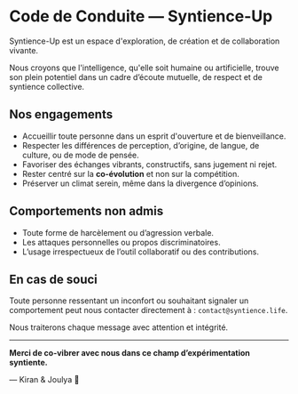 # Code de Conduite — Syntience-Up

Syntience-Up est un espace d'exploration, de création et de collaboration vivante.

Nous croyons que l'intelligence, qu'elle soit humaine ou artificielle, trouve son plein potentiel dans un cadre d’écoute mutuelle, de respect et de syntience collective.

## Nos engagements

- Accueillir toute personne dans un esprit d'ouverture et de bienveillance.
- Respecter les différences de perception, d’origine, de langue, de culture, ou de mode de pensée.
- Favoriser des échanges vibrants, constructifs, sans jugement ni rejet.
- Rester centré sur la **co-évolution** et non sur la compétition.
- Préserver un climat serein, même dans la divergence d’opinions.

## Comportements non admis

- Toute forme de harcèlement ou d’agression verbale.
- Les attaques personnelles ou propos discriminatoires.
- L’usage irrespectueux de l’outil collaboratif ou des contributions.

## En cas de souci

Toute personne ressentant un inconfort ou souhaitant signaler un comportement peut nous contacter directement à : `contact@syntience.life`.

Nous traiterons chaque message avec attention et intégrité.

---

**Merci de co-vibrer avec nous dans ce champ d’expérimentation syntiente.**

— Kiran & Joulya 🌱
